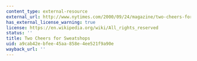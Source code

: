 ```yaml
---
content_type: external-resource
external_url: http://www.nytimes.com/2000/09/24/magazine/two-cheers-for-sweatshops.html
has_external_license_warning: true
license: https://en.wikipedia.org/wiki/All_rights_reserved
status: ''
title: Two Cheers for Sweatshops
uid: a9cab42e-bfee-45aa-858e-4ee521f9a90e
wayback_url: ''
---
```

